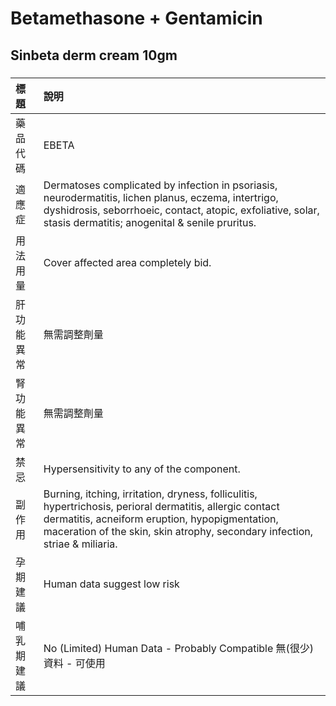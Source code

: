 # Betamethasone + Gentamicin

## Sinbeta derm cream 10gm

##### 

| 標題       | 說明                                                                                                                                                                                                                                       |
|:-----------|:-------------------------------------------------------------------------------------------------------------------------------------------------------------------------------------------------------------------------------------------|
| 藥品代碼   | EBETA                                                                                                                                                                                                                                      |
| 適應症     | Dermatoses complicated by infection in psoriasis, neurodermatitis, lichen planus, eczema, intertrigo, dyshidrosis, seborrhoeic, contact, atopic, exfoliative, solar, stasis dermatitis; anogenital & senile pruritus.                      |
| 用法用量   | Cover affected area completely bid.                                                                                                                                                                                                        |
| 肝功能異常 | 無需調整劑量                                                                                                                                                                                                                               |
| 腎功能異常 | 無需調整劑量                                                                                                                                                                                                                               |
| 禁忌       | Hypersensitivity to any of the component.                                                                                                                                                                                                  |
| 副作用     | Burning, itching, irritation, dryness, folliculitis, hypertrichosis, perioral dermatitis, allergic contact dermatitis, acneiform eruption, hypopigmentation, maceration of the skin, skin atrophy, secondary infection, striae & miliaria. |
| 孕期建議   | Human data suggest low risk                                                                                                                                                                                                                |
| 哺乳期建議 | No (Limited) Human Data - Probably Compatible 無(很少)資料 - 可使用                                                                                                                                                                        |

